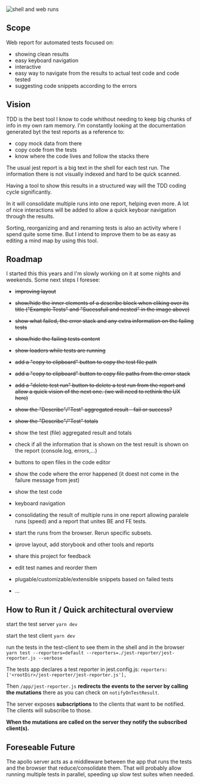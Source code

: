 ![shell and web runs](https://user-images.githubusercontent.com/217240/88489729-88659e00-cf6c-11ea-8f24-1c7753c5796e.png)

## Scope

Web report for automated tests focused on:

- showing clean results
- easy keyboard navigation
- interactive
- easy way to navigate from the results to actual test code and code tested
- suggesting code snippets according to the errors

## Vision

TDD is the best tool I know to code whithout needing to keep big chunks of info in my own ram memory. I'm constantly looking at the documentation generated byt the test reports as a reference to:

- copy mock data from there
- copy code from the tests
- know where the code lives and follow the stacks there

The usual jest report is a big text in the shell for each test run. The information there is not visually indexed and hard to be quick scanned.

Having a tool to show this results in a structured way will the TDD coding cycle significantly.

In it will consolidate multiple runs into one report, helping even more. A lot of nice interactions will be added to allow a quick keyboar navigation through the results.

Sorting, reorganizing and and renaming tests is also an activity where I spend quite some time. But I intend to improve them to be as easy as editing a mind map by using this tool.

## Roadmap

I started this this years and I'm slowly working on it at some nights and weekends. Some next steps I foresee:

- ~~improving layout~~
- ~~show/hide the inner elements of a describe block when cliking over its title ("Example Tests" and "Sucessfull and nested" in the image above)~~
- ~~show what failed, the error stack and any extra information on the failing tests~~
- ~~show/hide the failing tests content~~
- ~~show loaders while tests are running~~
- ~~add a "copy to clipboard" button to copy the test file path~~
- ~~add a "copy to clipboard" button to copy file paths from the error stack~~
- ~~add a "delete test run" button to delete a test run from the report and allow a quick vision of the next one. (we will need to rethink the UX here)~~
- ~~show the "Describe"/"Test" aggregated result - fail or success?~~
- ~~show the "Describe"/"Test" totals~~
- show the test (file) aggregated result and totals
- check if all the information that is shown on the test result is shown on the report (console.log, errors,...)

- buttons to open files in the code editor

- show the code where the error happened (it doest not come in the failure message from jest)
- show the test code

- keyboard navigation

- consolidating the result of multiple runs in one report allowing paralele runs (speed) and a report that unites BE and FE tests.
- start the runs from the browser. Rerun specific subsets.

- iprove layout, add storybook and other tools and reports
- share this project for feedback

- edit test names and reorder them
- plugable/customizable/extensible snippets based on failed tests

- ...

## How to Run it / Quick architectural overview

start the test server
`yarn dev`

start the test client
`yarn dev`

run the tests in the test-client to see them in the shell and in the browser
`yarn test --reporters=default --reporters=./jest-reporter/jest-reporter.js --verbose`

The tests app declares a test reporter in jest.config.js:
`reporters: ['<rootDir>/jest-reporter/jest-reporter.js'],`

Then `/app/jest-reporter.js` **redirects the events to the server by calling the mutations** there as you can check on `notifyOnTestResult`.

The server exposes **subscriptions** to the clients that want to be notified. The clients will subscribe to those.

**When the mutations are called on the server they notify the subscribed client(s).**

## Foreseable Future

The apollo server acts as a middleware between the app that runs the tests and the browser that reduce/consolidate them. That will probably allow running multiple tests in parallel, speeding up slow test suites when needed.
